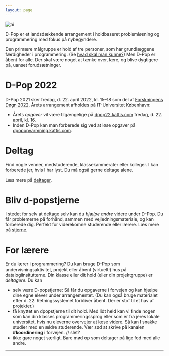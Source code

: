```yaml
---
layout: page
---
```


<img src="static/media/img/dpop-large.png" alt="hi" class="inline"/>

D-Pop er et landsdækkende arrangement i holdbaseret problemløsning og programmering med fokus på nybegyndere.


Den primære målgruppe er hold af tre personer, som har grundlæggene færdigheder i programmering.
(Se [hvad skal man kunne?](deltager/#hvad-skal-man-kunne))
Men D-Pop er åbent for alle.
Der skal være noget at tænke over, lære, og blive dygtigere på, uanset forudsætninger.

# D-Pop 2022

D-Pop 2021 sker fredag, d. 22. april 2022, kl. 15–18 som del af [Forskningens Døgn 2022](https://forsk.dk).
Årets arrangement afholdes på IT-Universitet København:

* Årets _opgaver_ vil være tilgængelige på [dpop22.kattis.com](https://dpop22.kattis.com) fredag, d. 22. april, kl. 16.
* Inden D-Pop kan man forberede sig ved at løse opgaver på [dpopopvarmning.kattis.com](https://dpopopvarmning.kattis.com).

# Deltag

Find nogle venner, medstuderende, klassekammerater eller kolleger.
I kan forberede jer, hvis I har lyst.
Du må også gerne deltage alene. 

Læs mere på [deltager](/deltager/).

# Bliv d-popstjerne

I stedet for selv at deltage selv kan du _hjælpe andre_ videre under D-Pop.
Du får problemerne på forhånd, sammen med vejledningsmateriale, og kan forberede dig.
Perfekt for viderekomne studerende eller lærere.
Læs mere på [stjerne](/stjerne/).

# For lærere

Er du lærer i programmering?
Du kan bruge D-Pop som undervisningsaktivitet, projekt eller åbent (virtuelt!) hus på datalogiinsitutterne.
Din klasse eller dit hold (eller din projektgruppe) er _deltagere_.
Du kan 
* selv være D-popstjerne: Så får du opgaverne i forvejen og kan hjælpe dine egne elever under arrangementet. (Du kan også bruge materialet efter d. 22. Retningssystemet forbliver åbent. Der er stof til et hav af projekter.)
* få knyttet en dpopstjerne til dit hold. Med lidt held kan vi finde nogen som kan din klasses programmeringssprog eller som er fra jeres lokale universitet, hvis nu eleverne overvejer at læse videre. Så kan I snakke studier med en ældre studerende. Vær sød at skrive på kanalen **#koordinering** i forvejen. // slet? 
* ikke gøre noget særligt. Bare mød op som deltager på lige fod med alle andre.

---

<!-- <div class="small center">
<p><a href="https://github.com/d-pop/d-pop.github.io">Kildekode</a>.</p>
<p>Licens: CC BY-NC-SA, se <a href="/license">here</a>.</p>
</div> -->

